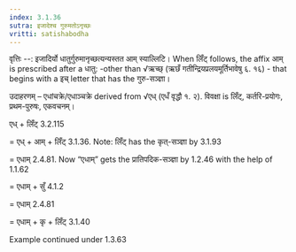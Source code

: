```yaml
---
index: 3.1.36
sutra: इजादेश्च गुरुमतोऽनृच्छः
vritti: satishabodha
---
```



वृत्तिः --: इजादिर्यो धातुर्गुरुमानृच्छत्यन्यस्तत आम् स्याल्लिटि। When लिँट् follows, the affix आम् is prescribed after a धातु: -other than √ऋच्छ् (ऋछँ गतीन्द्रियप्रलयमूर्तिभावेषु ६. १६) - that begins with a इच् letter that has the गुरु-सञ्ज्ञा।


उदाहरणम् – एधांचक्रे/एधाञ्चक्रे derived from √एध् (एधँ वृद्धौ १. २). विवक्षा is लिँट्, कर्तरि-प्रयोगः, प्रथम-पुरुषः, एकवचनम्।


एध् + लिँट् 3.2.115


= एध् + आम् + लिँट् 3.1.36. Note: लिँट् has the कृत्-सञ्ज्ञा by 3.1.93


= एधाम् 2.4.81. Now “एधाम्” gets the प्रातिपदिक-सञ्ज्ञा by 1.2.46 with the help of 1.1.62


= एधाम् + सुँ 4.1.2


= एधाम् 2.4.81


= एधाम् + कृ + लिँट् 3.1.40


Example continued under 1.3.63


